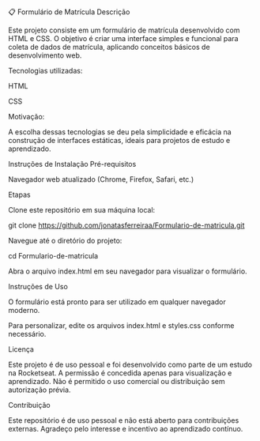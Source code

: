 📋 Formulário de Matrícula
Descrição

Este projeto consiste em um formulário de matrícula desenvolvido com HTML e CSS. O objetivo é criar uma interface simples e funcional para coleta de dados de matrícula, aplicando conceitos básicos de desenvolvimento web.

Tecnologias utilizadas:

HTML

CSS

Motivação:

A escolha dessas tecnologias se deu pela simplicidade e eficácia na construção de interfaces estáticas, ideais para projetos de estudo e aprendizado.

Instruções de Instalação
Pré-requisitos

Navegador web atualizado (Chrome, Firefox, Safari, etc.)

Etapas

Clone este repositório em sua máquina local:

git clone https://github.com/jonatasferreiraa/Formulario-de-matricula.git


Navegue até o diretório do projeto:

cd Formulario-de-matricula


Abra o arquivo index.html em seu navegador para visualizar o formulário.

Instruções de Uso

O formulário está pronto para ser utilizado em qualquer navegador moderno.

Para personalizar, edite os arquivos index.html e styles.css conforme necessário.

Licença

Este projeto é de uso pessoal e foi desenvolvido como parte de um estudo na Rocketseat. A permissão é concedida apenas para visualização e aprendizado. Não é permitido o uso comercial ou distribuição sem autorização prévia.

Contribuição

Este repositório é de uso pessoal e não está aberto para contribuições externas. Agradeço pelo interesse e incentivo ao aprendizado contínuo.
